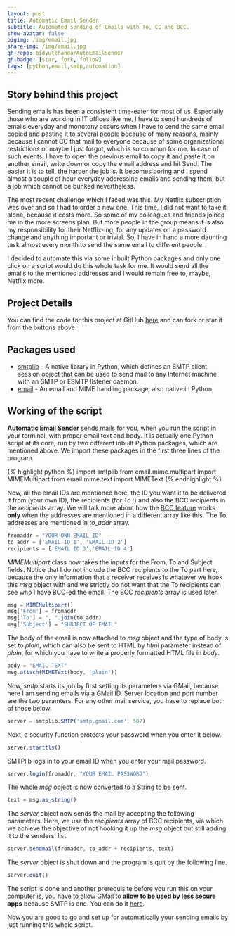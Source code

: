 ```yaml
---
layout: post
title: Automatic Email Sender
subtitle: Automated sending of Emails with To, CC and BCC. 
show-avatar: false
bigimg: /img/email.jpg
share-img: /img/email.jpg
gh-repo: bidyutchanda/AutoEmailSender
gh-badge: [star, fork, follow]
tags: [python,email,smtp,automation]
---
```


## Story behind this project

Sending emails has been a consistent time-eater for most of us. Especially those who are working in IT offices like me, I have to send hundreds of emails everyday and monotony occurs when I have to send the same email copied and pasting it to several people because of many reasons, mainly because I cannot CC that mail to everyone because of some organizational restrictions or maybe I just forgot, which is so common for me. In case of such events, I have to open the previous email to copy it and paste it on another email, write down or copy the email address and hit Send. The easier it is to tell, the harder the job is. It becomes boring and I spend almost a couple of hour everyday addressing emails and sending them, but a job which cannot be bunked nevertheless. 

The most recent challenge which I faced was this. My Netflix subscription was over and so I had to order a new one. This time, I did not want to take it alone, because it costs more. So some of my colleagues and friends joined me in the more screens plan. But more people in the group means it is also my responsibility for their Netflix-ing, for any updates on a password change and anything important or trivial. So, I have in hand a more daunting task almost every month to send the same email to different people. 

I decided to automate this via some inbuilt Python packages and only one click on a script would do this whole task for me. It would send all the emails to the mentioned addresses and I would remain free to, maybe, Netflix more. 

## Project Details

You can find the code for this project at GitHub [here](https://github.com/bidyutchanda/AutoEmailSender) and can fork or star it from the buttons above. 

## Packages used 

- [smtplib](https://docs.python.org/2/library/smtplib.html) - A native library in Python, which defines an SMTP client session object that can be used to send mail to any Internet machine with an SMTP or ESMTP listener daemon. 
- [email](https://docs.python.org/3/library/email.html#module-email) - An email and MIME handling package, also native in Python.

## Working of the script

**Automatic Email Sender** sends mails for you, when you run the script in your terminal, with proper email text and body. It is actually one Python script at its core, run by two different inbuilt Python packages, which are mentioned above. We import these packages in the first three lines of the program. 

{% highlight python %}
  import smtplib
  from email.mime.multipart import MIMEMultipart
  from email.mime.text import MIMEText
{% endhighlight %}

Now, all the email IDs are mentioned here, the ID you want it to be delivered it from (your own ID), the recipients (for To :) and also the BCC recipients in the _recipients_ array. We will talk more about how the [BCC feature](https://www.technology.pitt.edu/help-desk/how-to-documents/using-blind-carbon-copy-bcc-feature-protect-privacy-email-addresses) works **only** when the addresses are mentioned in a different array like this. The To addresses are mentioned in _to_addr_ array. 

```javascript
fromaddr = "YOUR OWN EMAIL ID"
to_addr = ['EMAIL ID 1', 'EMAIL ID 2']
recipients = ['EMAIL ID 3','EMAIL ID 4']
```

_MIMEMultipart_ class now takes the inputs for the From, To and Subject fields. Notice that I do not include the BCC recipients to the To part here, because the only information that a receiver receives is whatever we hook this _msg_ object with and we strictly do not want that the To recipients can see who I have BCC-ed the email. The BCC _recipients_ array is used later. 

```javascript
msg = MIMEMultipart()
msg['From'] = fromaddr
msg['To'] = ", ".join(to_addr)
msg['Subject'] = "SUBJECT OF EMAIL"
```

The body of the email is now attached to _msg_ object and the type of body is set to _plain_, which can also be sent to HTML by _html_ parameter instead of _plain_, for which you have to write a properly formatted HTML file in _body_.

```javascript
body = "EMAIL TEXT"
msg.attach(MIMEText(body, 'plain'))
```

Now, _smtp_ starts its job by first setting its parameters via GMail, because here I am sending emails via a GMail ID. Server location and port number are the two paramters. For any other mail service, you have to replace both of these below. 

```javascript
server = smtplib.SMTP('smtp.gmail.com', 587)
```

Next, a security function protects your password when you enter it below. 

```javascript
server.starttls()
```

SMTPlib logs in to your email ID when you enter your mail password. 

```javascript
server.login(fromaddr, "YOUR EMAIL PASSWORD")
```

The whole _msg_ object is now converted to a String to be sent. 

```javascript
text = msg.as_string()
```

The _server_ object now sends the mail by accepting the following parameters. Here, we use the _recipients_ array of BCC recipients, via which we achieve the objective of not hooking it up the _msg_ object but still adding it to the senders' list. 

```javascript
server.sendmail(fromaddr, to_addr + recipients, text)
```

The _server_ object is shut down and the program is quit by the following line. 
```javascript
server.quit()
```

The script is done and another prerequisite before you run this on your computer is, you have to allow GMail to **allow to be used by less secure apps** because SMTP is one. You can do it [here](https://myaccount.google.com/lesssecureapps).

Now you are good to go and set up for automatically your sending emails by just running this whole script.

